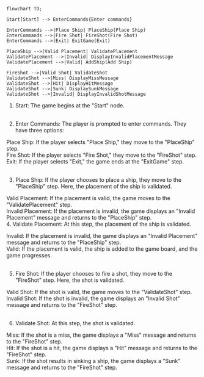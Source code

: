 ```mermaid
flowchart TD;

Start[Start] --> EnterCommands{Enter commands}

EnterCommands -->|Place Ship| PlaceShip(Place Ship)
EnterCommands -->|Fire Shot| FireShot(Fire Shot)
EnterCommands -->|Exit| ExitGame(Exit)

PlaceShip -->|Valid Placement| ValidatePlacement
ValidatePlacement -->|Invalid| DisplayInvalidPlacementMessage
ValidatePlacement -->|Valid| AddShip(Add Ship)

FireShot -->|Valid Shot| ValidateShot
ValidateShot -->|Miss| DisplayMissMessage
ValidateShot -->|Hit| DisplayHitMessage
ValidateShot -->|Sunk| DisplaySunkMessage
ValidateShot -->|Invalid| DisplayInvalidShotMessage

```

1. Start: The game begins at the "Start" node.<br><br>

2. Enter Commands: The player is prompted to enter commands. They have three options:<br>

Place Ship: If the player selects "Place Ship," they move to the "PlaceShip" step.<br>
Fire Shot: If the player selects "Fire Shot," they move to the "FireShot" step.<br>
Exit: If the player selects "Exit," the game ends at the "ExitGame" step.<br><br>

3. Place Ship: If the player chooses to place a ship, they move to the "PlaceShip" step. Here, the placement of the ship is validated.<br>

Valid Placement: If the placement is valid, the game moves to the "ValidatePlacement" step.<br>
Invalid Placement: If the placement is invalid, the game displays an "Invalid Placement" message and returns to the "PlaceShip" step.<br> 4. Validate Placement: At this step, the placement of the ship is validated.<br>

Invalid: If the placement is invalid, the game displays an "Invalid Placement" message and returns to the "PlaceShip" step.<br>
Valid: If the placement is valid, the ship is added to the game board, and the game progresses.<br><br>

5. Fire Shot: If the player chooses to fire a shot, they move to the "FireShot" step. Here, the shot is validated.

Valid Shot: If the shot is valid, the game moves to the "ValidateShot" step.<br>
Invalid Shot: If the shot is invalid, the game displays an "Invalid Shot" message and returns to the "FireShot" step.<br><br>

6. Validate Shot: At this step, the shot is validated.<br>

Miss: If the shot is a miss, the game displays a "Miss" message and returns to the "FireShot" step.<br>
Hit: If the shot is a hit, the game displays a "Hit" message and returns to the "FireShot" step.<br>
Sunk: If the shot results in sinking a ship, the game displays a "Sunk" message and returns to the "FireShot" step.<br>
